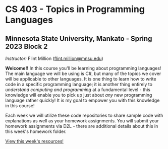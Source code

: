 # CS 403 - Topics in Programming Languages

## Minnesota State University, Mankato - Spring 2023 Block 2

*Instructor:* Flint Million ([flint.million@mnsu.edu](mailto:flint.million@mnsu.edu))

**Welcome!!** In this course you'll be learning about programming languages! The main language we will be using is C#, but many of the topics we cover will be applicable to other languages. It is one thing to learn how to write code in a specific programming language; it is another thing entirely to *understand computing and programming* at a fundamental level - this knowledge will enable you to pick up just about *any* new programming language rather quickly! It is my goal to empower you with this knowledge in this course!

Each week we will utilize these code repositories to share sample code with explanations as well as your homework assignments. You will submit your homework assignments via D2L - there are additional details about this in this week's homework folder. 

[View this week's resources!](RESOURCES.md)
